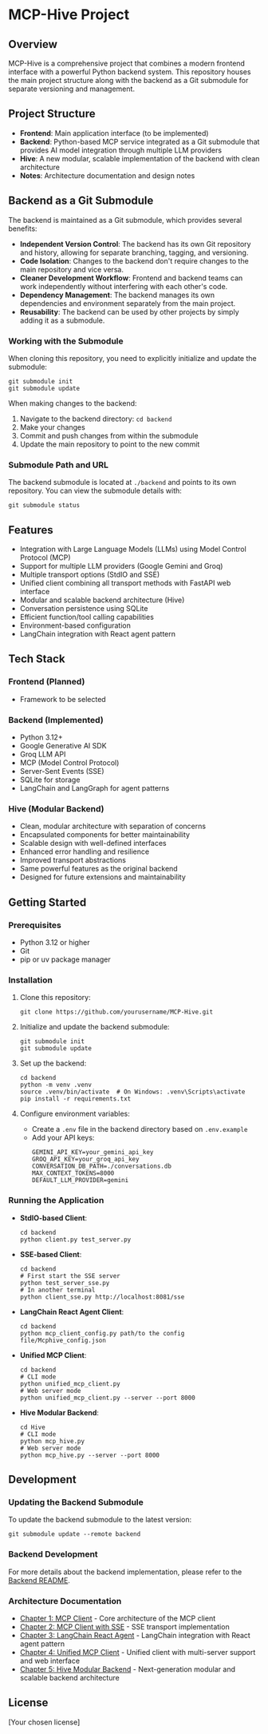 # MCP-Hive Project

## Overview
MCP-Hive is a comprehensive project that combines a modern frontend interface with a powerful Python backend system. This repository houses the main project structure along with the backend as a Git submodule for separate versioning and management.

## Project Structure
- **Frontend**: Main application interface (to be implemented)
- **Backend**: Python-based MCP service integrated as a Git submodule that provides AI model integration through multiple LLM providers
- **Hive**: A new modular, scalable implementation of the backend with clean architecture
- **Notes**: Architecture documentation and design notes

## Backend as a Git Submodule
The backend is maintained as a Git submodule, which provides several benefits:

- **Independent Version Control**: The backend has its own Git repository and history, allowing for separate branching, tagging, and versioning.
- **Code Isolation**: Changes to the backend don't require changes to the main repository and vice versa.
- **Cleaner Development Workflow**: Frontend and backend teams can work independently without interfering with each other's code.
- **Dependency Management**: The backend manages its own dependencies and environment separately from the main project.
- **Reusability**: The backend can be used by other projects by simply adding it as a submodule.

### Working with the Submodule
When cloning this repository, you need to explicitly initialize and update the submodule:
```
git submodule init
git submodule update
```

When making changes to the backend:
1. Navigate to the backend directory: `cd backend`
2. Make your changes
3. Commit and push changes from within the submodule
4. Update the main repository to point to the new commit

### Submodule Path and URL
The backend submodule is located at `./backend` and points to its own repository. You can view the submodule details with:
```
git submodule status
```

## Features
- Integration with Large Language Models (LLMs) using Model Control Protocol (MCP)
- Support for multiple LLM providers (Google Gemini and Groq)
- Multiple transport options (StdIO and SSE)
- Unified client combining all transport methods with FastAPI web interface
- Modular and scalable backend architecture (Hive)
- Conversation persistence using SQLite
- Efficient function/tool calling capabilities
- Environment-based configuration
- LangChain integration with React agent pattern

## Tech Stack
### Frontend (Planned)
- Framework to be selected

### Backend (Implemented)
- Python 3.12+
- Google Generative AI SDK
- Groq LLM API
- MCP (Model Control Protocol)
- Server-Sent Events (SSE)
- SQLite for storage
- LangChain and LangGraph for agent patterns

### Hive (Modular Backend)
- Clean, modular architecture with separation of concerns
- Encapsulated components for better maintainability
- Scalable design with well-defined interfaces
- Enhanced error handling and resilience
- Improved transport abstractions
- Same powerful features as the original backend
- Designed for future extensions and maintainability

## Getting Started

### Prerequisites
- Python 3.12 or higher
- Git
- pip or uv package manager

### Installation
1. Clone this repository:
   ```
   git clone https://github.com/yourusername/MCP-Hive.git
   ```

2. Initialize and update the backend submodule:
   ```
   git submodule init
   git submodule update
   ```

3. Set up the backend:
   ```
   cd backend
   python -m venv .venv
   source .venv/bin/activate  # On Windows: .venv\Scripts\activate
   pip install -r requirements.txt
   ```

4. Configure environment variables:
   - Create a `.env` file in the backend directory based on `.env.example`
   - Add your API keys:
     ```
     GEMINI_API_KEY=your_gemini_api_key
     GROQ_API_KEY=your_groq_api_key
     CONVERSATION_DB_PATH=./conversations.db
     MAX_CONTEXT_TOKENS=8000
     DEFAULT_LLM_PROVIDER=gemini
     ```

### Running the Application
- **StdIO-based Client**:
  ```
  cd backend
  python client.py test_server.py
  ```
- **SSE-based Client**:
  ```
  cd backend
  # First start the SSE server
  python test_server_sse.py
  # In another terminal
  python client_sse.py http://localhost:8081/sse
  ```
- **LangChain React Agent Client**:
  ```
  cd backend
  python mcp_client_config.py path/to the config file/Mcphive_config.json
  ```
- **Unified MCP Client**:
  ```
  cd backend
  # CLI mode
  python unified_mcp_client.py 
  # Web server mode
  python unified_mcp_client.py --server --port 8000
  ```
- **Hive Modular Backend**:
  ```
  cd Hive
  # CLI mode
  python mcp_hive.py
  # Web server mode
  python mcp_hive.py --server --port 8000
  ```

## Development

### Updating the Backend Submodule
To update the backend submodule to the latest version:
```
git submodule update --remote backend
```

### Backend Development
For more details about the backend implementation, please refer to the [Backend README](backend/README.md).

### Architecture Documentation
- [Chapter 1: MCP Client](notes/Chapter1-MCP-Client.md) - Core architecture of the MCP client
- [Chapter 2: MCP Client with SSE](notes/Chapter2-MCP-Client-SSE.md) - SSE transport implementation
- [Chapter 3: LangChain React Agent](notes/Chapter3-LangChain-React-Agent.md) - LangChain integration with React agent pattern
- [Chapter 4: Unified MCP Client](notes/Chapter4-Unified-MCP-Client.md) - Unified client with multi-server support and web interface
- [Chapter 5: Hive Modular Backend](notes/Chapter5-Hive-Modular-Backend.md) - Next-generation modular and scalable backend architecture

## License
[Your chosen license] 